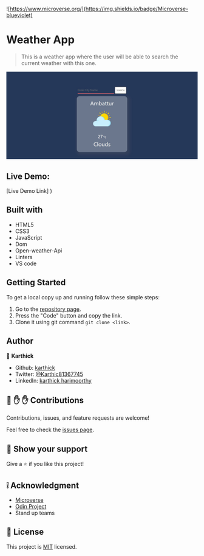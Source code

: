 ![https://www.microverse.org/](https://img.shields.io/badge/Microverse-blueviolet)

# Weather App

> This is a weather app where the user will be able to search the current weather with this one.

![screenshot](src/images/screenshot.jpg)

## Live Demo:

[Live Demo Link] )

##  Built with

- HTML5
- CSS3
- JavaScript
- Dom
- Open-weather-Api
- Linters
- VS code

##  Getting Started

To get a local copy up and running follow these simple steps:

1. Go to the [repository page](https://github.com/karthykarthick/weather-app).
2. Press the "Code" button and copy the link.
3. Clone it using git command `git clone <link>`.

## Author


👤 **Karthick**

- Github: [karthick](https://github.com/karthykarthick)
- Twitter: [@Karthic81367745](https://twitter.com/Karthic81367745)
- LinkedIn: [karthick harimoorthy](https://www.linkedin.com/in/karthick-harimoorthy/)

## 🤝 :raised_hand: :raised_hand: Contributions

Contributions, issues, and feature requests are welcome!

Feel free to check the [issues page](https://github.com/kcotrinam/weather-app/issues).

## :muscle: Show your support

Give a ⭐️ if you like this project!

## :grey_exclamation: Acknowledgment

- [Microverse](https://www.microverse.org/)
- [Odin Project](https://www.theodinproject.com/)
- Stand up teams

 ## 📝 License

This project is [MIT](LICENSE) licensed.